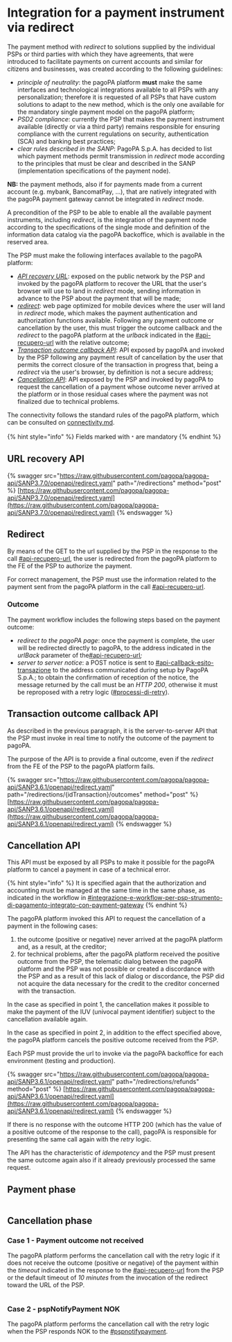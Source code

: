 # Integration for a payment instrument via redirect

The payment method with _redirect_ to solutions supplied by the individual PSPs or third parties with which they have agreements, that were introduced to facilitate payments on current accounts and similar for citizens and businesses, was created according to the following guidelines:

* _principle of neutrality_: the pagoPA platform **must** make the same interfaces and technological integrations available to all PSPs with any personalization; therefore it is requested of all PSPs that have custom solutions to adapt to the new method, which is the only one available for the mandatory single payment model on the pagoPA platform; 
* _PSD2 compliance_: currently the PSP that makes the payment instrument available (directly or via a third party) remains responsible for ensuring compliance with the current regulations on security, authentication (SCA) and banking best practices;
* _clear rules described in the SANP_: PagoPA S.p.A. has decided to list which payment methods permit transmission in _redirect_ mode according to the principles that must be clear and described in the SANP (implementation specifications of the payment node).

**NB:** the payment methods, also if for payments made from a current account (e.g. mybank, BancomatPay, ...), that are natively integrated with the pagoPA payment gateway cannot be integrated in _redirect_ mode.

A precondition of the PSP to be able to enable all the available payment instruments, including _redirect_, is the integration of the payment node according to the specifications of the single mode and definition of the information data catalog via the pagoPA backoffice, which is available in the reserved area.

The PSP must make the following interfaces available to the pagoPA platform:

* [_API recovery URL_](integration-for-payment-instrument-via-redirect.md#api-recupero-url): exposed on the public network by the PSP and invoked by the pagoPA platform to recover the URL that the user's browser will use to land in _redirect_ mode, sending information in advance to the PSP about the payment that will be made;
* [_redirect_](integration-for-payment-instrument-via-redirect.md#redirect): web page optimized for mobile devices where the user will land in _redirect_ mode, which makes the payment authentication and authorization functions available. Following any payment outcome or cancellation by the user, this must trigger the outcome callback and the _redirect_ to the pagoPA platform at the _urlback_ indicated in the [#api-recupero-url](integration-for-payment-instrument-via-redirect.md#api-recupero-url "mention") with the relative outcome;
* [_Transaction outcome callback API_](integration-for-payment-instrument-via-redirect.md#api-callback-esito-transazione): API exposed by pagoPA and invoked by the PSP following any payment result of cancellation by the user that permits the correct closure of the transaction in progress that, being a _redirect_ via the user's browser, by definition is not a secure address;
* [_Cancellation API_](integration-for-payment-instrument-via-redirect.md#api-annullo): API exposed by the PSP and invoked by pagoPA to request the cancellation of a payment whose outcome never arrived at the platform or in those residual cases where the payment was not finalized due to technical problems.

The connectivity follows the standard rules of the pagoPA platform, which can be consulted on [connectivity.md](../../appendices/connectivity.md "mention").

{% hint style="info" %} Fields marked with﹡are mandatory {% endhint %}

## URL recovery API

{% swagger src="https://raw.githubusercontent.com/pagopa/pagopa-api/SANP3.7.0/openapi/redirect.yaml" path="/redirections" method="post" %} [https://raw.githubusercontent.com/pagopa/pagopa-api/SANP3.7.0/openapi/redirect.yaml](https://raw.githubusercontent.com/pagopa/pagopa-api/SANP3.7.0/openapi/redirect.yaml) {% endswagger %}

## Redirect

By means of the GET to the url supplied by the PSP in the response to the call [#api-recupero-url](integration-for-payment-instrument-via-redirect.md#api-recupero-url "mention"), the user is redirected from the pagoPA platform to the FE of the PSP to authorize the payment.

For correct management, the PSP must use the information related to the payment sent from the pagoPA platform in the call [#api-recupero-url](integration-for-payment-instrument-via-redirect.md#api-recupero-url "mention"). 

### **Outcome**

The payment workflow includes the following steps based on the payment outcome:

* _redirect to the pagoPA page_: once the payment is complete, the user will be redirected directly to pagoPA, to the address indicated in the _urlBack_ parameter of the[#api-recupero-url](integration-for-payment-instrument-via-redirect.md#api-recupero-url "mention")_;_
* _server to server notice_: a POST notice is sent to [#api-callback-esito-transazione](integration-for-payment-instrument-via-redirect.md#api-callback-esito-transazione "mention") to the address communicated during setup by PagoPA S.p.A.; to obtain the confirmation of reception of the notice, the message returned by the call must be an _HTTP 200_, otherwise it must be reproposed with a retry logic ([#processi-di-retry](../../appendices/quality-indicators-for-registered-subjects/#processi-di-retry "mention")).

## Transaction outcome callback API

As described in the previous paragraph, it is the server-to-server API that the PSP must invoke in real time to notify the outcome of the payment to pagoPA.

The purpose of the API is to provide a final outcome, even if the _redirect_ from the FE of the PSP to the pagoPA platform fails.

{% swagger src="https://raw.githubusercontent.com/pagopa/pagopa-api/SANP3.6.1/openapi/redirect.yaml" path="/redirections/{idTransaction}/outcomes" method="post" %} [https://raw.githubusercontent.com/pagopa/pagopa-api/SANP3.6.1/openapi/redirect.yaml](https://raw.githubusercontent.com/pagopa/pagopa-api/SANP3.6.1/openapi/redirect.yaml) {% endswagger %}

## Cancellation API

This API must be exposed by all PSPs to make it possible for the pagoPA platform to cancel a payment in case of a technical error.

{% hint style="info" %} It is specified again that the authorization and accounting must be managed at the same time in the same phase, as indicated in the workflow in [#integrazione-e-workflow-per-psp-strumento-di-pagamento-integrato-con-payment-gateway](offer-payment-systems-on-pagopa-s.p.a.-touchpoints.md#integrazione-e-workflow-per-psp-strumento-di-pagamento-integrato-con-payment-gateway "mention") {% endhint %}

The pagoPA platform invoked this API to request the cancellation of a payment in the following cases:

1. the outcome (positive or negative) never arrived at the pagoPA platform and, as a result, at the creditor;
2. for technical problems, after the pagoPA platform received the positive outcome from the PSP, the telematic dialog between the pagoPA platform and the PSP was not possible or created a discordance with the PSP and as a result of this lack of dialog or discordance, the PSP did not acquire the data necessary for the credit to the creditor concerned with the transaction.

In the case as specified in point 1, the cancellation makes it possible to make the payment of the IUV (univocal payment identifier) subject to the cancellation available again.

In the case as specified in point 2, in addition to the effect specified above, the pagoPA platform cancels the positive outcome received from the PSP.

Each PSP must provide the url to invoke via the pagoPA backoffice for each environment (testing and production).

{% swagger src="https://raw.githubusercontent.com/pagopa/pagopa-api/SANP3.6.1/openapi/redirect.yaml" path="/redirections/refunds" method="post" %} [https://raw.githubusercontent.com/pagopa/pagopa-api/SANP3.6.1/openapi/redirect.yaml](https://raw.githubusercontent.com/pagopa/pagopa-api/SANP3.6.1/openapi/redirect.yaml) {% endswagger %}

If there is no response with the outcome HTTP 200 (which has the value of a positive outcome of the response to the call), pagoPA is responsible for presenting the same call again with the _retry_ logic.

The API has the characteristic of _idempotency_ and the PSP must present the same outcome again also if it already previously processed the same request.

## Payment phase <a href="#sequence-diagram-fase-di-pagamento" id="sequence-diagram-fase-di-pagamento"></a>

<figure><img src="../../.gitbook/assets/image (38).png" alt=""><figcaption></figcaption></figure>

## Cancellation phase <a href="#sequence-diagram-fase-di-storno" id="sequence-diagram-fase-di-storno"></a>

### Case 1 - Payment outcome not received <a href="#caso-1-mancata-ricezione-dellesito-del-pagamento" id="caso-1-mancata-ricezione-dellesito-del-pagamento"></a>

The pagoPA platform performs the cancellation call with the retry logic if it does not receive the outcome (positive or negative) of the payment within the _timeout_ indicated in the response to the [#api-recupero-url](integration-for-payment-instrument-via-redirect.md#api-recupero-url "mention") from the PSP or the default timeout of _10 minutes_ from the invocation of the redirect toward the URL of the PSP.

<figure><img src="../../.gitbook/assets/annullo1.png" alt=""><figcaption></figcaption></figure>

### Case 2 - pspNotifyPayment NOK <a href="#caso-3-pspnotifypayment-ko" id="caso-3-pspnotifypayment-ko"></a>

The pagoPA platform performs the cancellation call with the retry logic when the PSP responds NOK to the [#pspnotifypayment](../../appendices/primitive.md#pspnotifypayment "mention").

<figure><img src="../../.gitbook/assets/annullo2.png" alt=""><figcaption></figcaption></figure>

